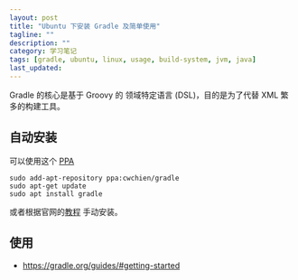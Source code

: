 ```yaml
---
layout: post
title: "Ubuntu 下安装 Gradle 及简单使用"
tagline: ""
description: ""
category: 学习笔记
tags: [gradle, ubuntu, linux, usage, build-system, jvm, java]
last_updated:
---
```


Gradle 的核心是基于 Groovy 的 领域特定语言 (DSL)，目的是为了代替 XML 繁多的构建工具。

## 自动安装
可以使用这个 [PPA](https://launchpad.net/~cwchien/+archive/ubuntu/gradle)

    sudo add-apt-repository ppa:cwchien/gradle
    sudo apt-get update
    sudo apt install gradle

或者根据官网的[教程](https://gradle.org/install/) 手动安装。

## 使用

- <https://gradle.org/guides/#getting-started>
